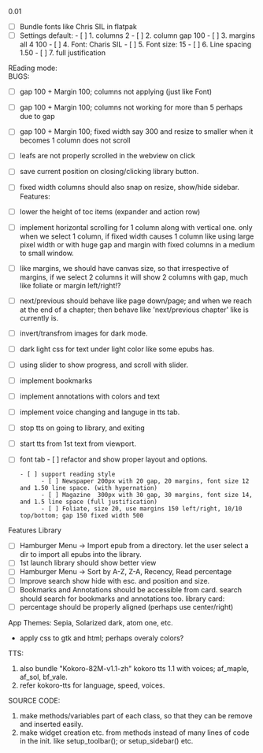 0.01
- [ ] Bundle fonts like Chris SIL in flatpak
- [ ] Settings default:
      - [ ] 1. columns 2
      - [ ] 2. column gap 100
      - [ ] 3. margins all 4 100
      - [ ] 4. Font: Charis SIL
      - [ ] 5. Font size: 15
      - [ ] 6. Line spacing 1.50
      - [ ] 7. full justification
      
REading mode:      
BUGS:
  - [ ] gap 100 + Margin 100; columns not applying (just like Font)
  - [ ] gap 100 + Margin 100; columns not working for more than 5 perhaps due to gap
  - [ ] gap 100 + Margin 100; fixed width say 300 and resize to smaller when it becomes 1 column does not scroll
  - [ ] leafs are not properly scrolled in the webview on click
  - [ ] save current position on closing/clicking library button.
  - [ ] fixed width columns should also snap on resize, show/hide sidebar.
Features:
  - [ ] lower the height of toc items (expander and action row)
  - [ ] implement horizontal scrolling for 1 column along with vertical one. only when we select 1 column, if fixed width causes 1 column like using large pixel width or with huge gap and margin with fixed columns in a medium to small window.
  - [ ] like margins, we should have canvas size, so that irrespective of margins, if we select 2 columns it will show 2 columns with gap, much like foliate or margin left/right!?
  - [ ] next/previous should behave like page down/page; and when we reach at the end of a chapter; then behave like 'next/previous chapter' like is currently is.
  
  - [ ] invert/transfrom images for dark mode.
  - [ ] dark light css for text under light color like some epubs has.
  - [ ] using slider to show progress, and scroll with slider.
  - [ ] implement bookmarks
  - [ ] implement annotations with colors and text
  - [ ] implement voice changing and languge in tts tab.
  - [ ] stop tts on going to library, and exiting
  - [ ] start tts from 1st text from viewport.
  - [ ] font tab
        - [ ] refactor and show proper layout and options.
        
        - [ ] support reading style  
              - [ ] Newspaper 200px with 20 gap, 20 margins, font size 12 and 1.50 line space. (with hypernation)
              - [ ] Magazine  300px with 30 gap, 30 margins, font size 14, and 1.5 line space (full justification)
              - [ ] Foliate, size 20, use margins 150 left/right, 10/10 top/bottom; gap 150 fixed width 500
Features Library
  - [ ] Hamburger Menu -> Import epub from a directory. let the user select a dir to import all epubs into the library.
  - [ ] 1st launch library should show better view
  - [ ] Hamburger Menu -> Sort by A-Z, Z-A, Recency, Read percentage
  - [ ] Improve search show hide with esc. and position and size.
  - [ ] Bookmarks and Annotations should be accessible from card. search should search for bookmarks and annotations too.
library card:
  - [ ] percentage should be properly aligned (perhaps use center/right)
  
App Themes: Sepia, Solarized dark, atom one, etc.

- apply css to gtk and html; perhaps overaly colors?  

TTS:
1. also bundle "Kokoro-82M-v1.1-zh" kokoro tts 1.1 with voices; af_maple, af_sol, bf_vale.
2. refer kokoro-tts for language, speed, voices.

SOURCE CODE:
1. make methods/variables part of each class, so that they can be remove and inserted easily.
2. make widget creation etc. from methods instead of many lines of code in the init. like setup_toolbar(); or setup_sidebar() etc.

